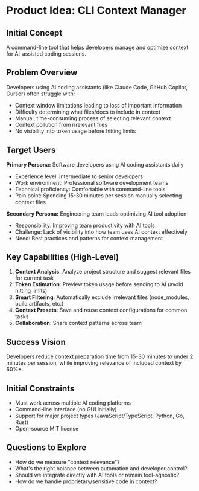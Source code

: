 # Product Idea: CLI Context Manager

## Initial Concept

A command-line tool that helps developers manage and optimize context for AI-assisted coding sessions.

## Problem Overview

Developers using AI coding assistants (like Claude Code, GitHub Copilot, Cursor) often struggle with:
- Context window limitations leading to loss of important information
- Difficulty determining what files/docs to include in context
- Manual, time-consuming process of selecting relevant context
- Context pollution from irrelevant files
- No visibility into token usage before hitting limits

## Target Users

**Primary Persona:** Software developers using AI coding assistants daily
- Experience level: Intermediate to senior developers
- Work environment: Professional software development teams
- Technical proficiency: Comfortable with command-line tools
- Pain point: Spending 15-30 minutes per session manually selecting context files

**Secondary Persona:** Engineering team leads optimizing AI tool adoption
- Responsibility: Improving team productivity with AI tools
- Challenge: Lack of visibility into how team uses AI context effectively
- Need: Best practices and patterns for context management

## Key Capabilities (High-Level)

1. **Context Analysis**: Analyze project structure and suggest relevant files for current task
2. **Token Estimation**: Preview token usage before sending to AI (avoid hitting limits)
3. **Smart Filtering**: Automatically exclude irrelevant files (node_modules, build artifacts, etc.)
4. **Context Presets**: Save and reuse context configurations for common tasks
5. **Collaboration**: Share context patterns across team

## Success Vision

Developers reduce context preparation time from 15-30 minutes to under 2 minutes per session, while improving relevance of included context by 60%+.

## Initial Constraints

- Must work across multiple AI coding platforms
- Command-line interface (no GUI initially)
- Support for major project types (JavaScript/TypeScript, Python, Go, Rust)
- Open-source MIT license

## Questions to Explore

- How do we measure "context relevance"?
- What's the right balance between automation and developer control?
- Should we integrate directly with AI tools or remain tool-agnostic?
- How do we handle proprietary/sensitive code in context?
